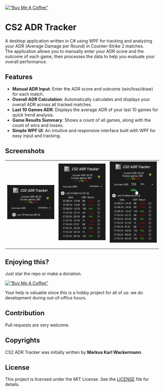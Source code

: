 [!["Buy Me A Coffee"](https://www.buymeacoffee.com/assets/img/custom_images/orange_img.png)](https://buymeacoffee.com/spreed)

CS2 ADR Tracker
===============

A desktop application written in C# using WPF for tracking and analyzing your ADR (Average Damage per Round) in Counter-Strike 2 matches.
<br/>
The application allows you to manually enter your ADR score and the outcome of each game, then processes the data to help you evaluate your overall performance.

## Features

- **Manual ADR Input**: Enter the ADR score and outcome (win/loss/draw) for each match.
- **Overall ADR Calculation**: Automatically calculates and displays your overall ADR across all tracked matches.
- **Last 10 Games ADR**: Displays the average ADR of your last 10 games for quick trend analysis.
- **Game Results Summary**: Shows a count of all games, along with the count of wins and losses.
- **Simple WPF UI**: An intuitive and responsive interface built with WPF for easy input and tracking.

## Screenshots

| ![](Screenshots/1.png) | ![](Screenshots/2.png) | ![](Screenshots/3.png) |
|-------------------------------|-------------------------------|-------------------------------|

---

## Enjoying this?
Just star the repo or make a donation.

[!["Buy Me A Coffee"](https://www.buymeacoffee.com/assets/img/custom_images/orange_img.png)](https://buymeacoffee.com/spreed)

Your help is valuable since this is a hobby project for all of us: we do development during out-of-office hours.

## Contribution
Pull requests are very welcome.

## Copyrights
CS2 ADR Tracker was initially written by **Markus Karl Wackermann**.

## License

This project is licensed under the MIT License. See the [LICENSE](LICENSE.txt) file for details.
